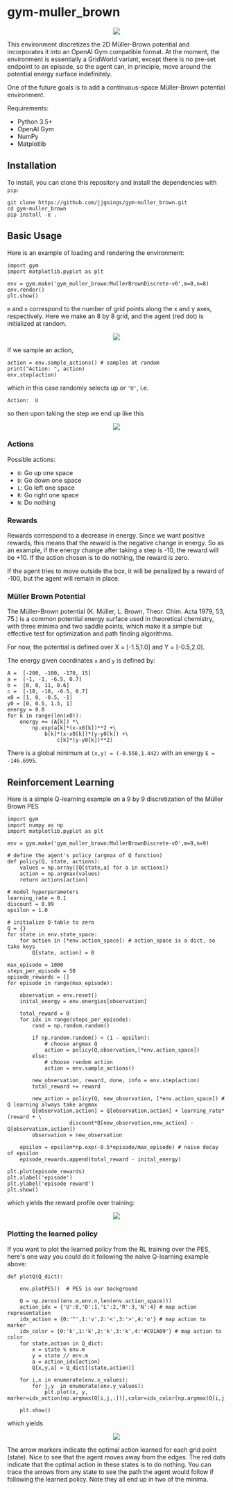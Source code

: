 # gym-muller_brown

<p align="center">
<img src="/img/mb_pes_10x10.png">
</p>

This environment discretizes the 2D Müller-Brown potential and incorporates it into
an OpenAI Gym compatible format. At the moment, the environment is essentially a
GridWorld variant, except there is no pre-set endpoint to an episode, so the
agent can, in principle, move around the potential energy surface indefinitely.

One of the future goals is to add a continuous-space Müller-Brown potential environment.

Requirements:
- Python 3.5+
- OpenAI Gym
- NumPy
- Matplotlib 

## Installation

To install, you can clone this repository and install the dependencies with `pip`:

```
git clone https://github.com/jjgoings/gym-muller_brown.git
cd gym-muller_brown
pip install -e .
```

## Basic Usage
Here is an example of loading and rendering the environment:

```
import gym
import matplotlib.pyplot as plt

env = gym.make('gym_muller_brown:MullerBrownDiscrete-v0',m=8,n=8)
env.render()
plt.show()
```

`m` and `n` correspond to the number of grid points along the x and y axes, respectively.
Here we make an 8 by 8 grid, and the agent (red dot) is initialized at random. 

<p align="center">
<img src="/img/mb_agent_8x8a.png">
</p>

If we sample an action, 

```
action = env.sample_actions() # samples at random
print("Action: ", action)
env.step(action)
```

which in this case randomly selects up or `'U'`, i.e. 

```
Action:  U
```

so then upon taking the step we end up like this 

<p align="center">
<img src="/img/mb_agent_8x8a.png">
</p>

### Actions

Possible actions:
- `U`: Go up one space
- `D`: Go down one space
- `L`: Go left one space
- `R`: Go right one space
- `N`: Do nothing 

### Rewards

Rewards correspond to a decrease in energy. Since we want positive rewards, this means that the reward is the negative change in energy. So as an example, if the energy change after taking a step is -10, the reward will be +10. If the action chosen is to do nothing, the reward is zero.

If the agent tries to move outside the box, it will be penalized by a reward of -100, but the agent will remain in place.

### Müller Brown Potential

The Müller-Brown potential (K. Müller, L. Brown, Theor. Chim. Acta 1979, 53, 75.) is a common potential energy surface used in theoretical chemistry, with three minima and two saddle points, which make it a simple but effective test for optimization and path finding algorithms.

For now, the potential is defined over X = [-1.5,1.0] and Y = [-0.5,2.0].

The energy given coordinates `x` and `y` is defined by:

```
A =  [-200, -100, -170, 15]
a =  [-1, -1, -6.5, 0.7]
b =  [0, 0, 11, 0.6]
c =  [-10, -10, -6.5, 0.7]
x0 = [1, 0, -0.5, -1]
y0 = [0, 0.5, 1.5, 1]
energy = 0.0
for k in range(len(x0)):
    energy += (A[k]) *\
        np.exp(a[k]*(x-x0[k])**2 +\
            b[k]*(x-x0[k])*(y-y0[k]) +\
                c[k]*(y-y0[k])**2)
```

There is a global minimum at `(x,y) = (-0.558,1.442)` with an energy `E = -146.6995`. 

## Reinforcement Learning

Here is a simple Q-learning example on a 9 by 9 discretization of the Müller Brown PES

```
import gym
import numpy as np 
import matplotlib.pyplot as plt 

env = gym.make('gym_muller_brown:MullerBrownDiscrete-v0',m=9,n=9)

# define the agent's policy (argmax of Q function)
def policy(Q, state, actions):
    values = np.array([Q[state,a] for a in actions])
    action = np.argmax(values)
    return actions[action]

# model hyperparameters
learning_rate = 0.1
discount = 0.99
epsilon = 1.0

# initialize Q-table to zero
Q = {}
for state in env.state_space:
    for action in [*env.action_space]: # action_space is a dict, so take keys
        Q[state, action] = 0

max_episode = 1000
steps_per_episode = 50
episode_rewards = []
for episode in range(max_episode):

    observation = env.reset()
    inital_energy = env.energies[observation]

    total_reward = 0
    for idx in range(steps_per_episode):
        rand = np.random.random()

        if np.random.random() < (1 - epsilon):
            # choose argmax Q
            action = policy(Q,observation,[*env.action_space])
        else:
            # choose random action 
            action = env.sample_actions()

        new_observation, reward, done, info = env.step(action)
        total_reward += reward

        new_action = policy(Q, new_observation, [*env.action_space]) # Q learning always take argmax
        Q[observation,action] = Q[observation,action] + learning_rate*(reward + \
                    discount*Q[new_observation,new_action] - Q[observation,action])
        observation = new_observation

    epsilon = epsilon*np.exp(-0.5*episode/max_episode) # naive decay of epsilon
    episode_rewards.append(total_reward - inital_energy)

plt.plot(episode_rewards)
plt.xlabel('episode')
plt.ylabel('episode reward')
plt.show()
```

which yields the reward profile over training:

<p align="center">
<img src="/img/q_learning_rewards.png">
</p>

### Plotting the learned policy

If you want to plot the learned policy from the RL training over the PES, here's one way you could do it following the naive Q-learning example above:

```
def plotQ(Q_dict):

    env.plotPES()  # PES is our background

    Q = np.zeros((env.m,env.n,len(env.action_space)))
    action_idx = {'U':0,'D':1,'L':2,'R':3,'N':4} # map action representation
    idx_action = {0:'^',1:'v',2:'<',3:'>',4:'o'} # map action to marker
    idx_color = {0:'k',1:'k',2:'k',3:'k',4:'#C91A09'} # map action to color
    for state,action in Q_dict:
        x = state % env.m
        y = state // env.m
        a = action_idx[action]
        Q[x,y,a] = Q_dict[(state,action)]

    for i,x in enumerate(env.x_values):
        for j,y  in enumerate(env.y_values):
            plt.plot(x, y, marker=idx_action[np.argmax(Q[i,j,:])],color=idx_color[np.argmax(Q[i,j,:])],markersize=4)

    plt.show()
```

which yields

<p align="center">
<img src="/img/q_learning_9x9.png">
</p>

The arrow markers indicate the optimal action learned for each grid point (state). Nice to see that the agent moves away from the edges. The red dots indicate that the optimal action in these states is to do nothing. You can trace the arrows from any state to see the path the agent would follow if following the learned policy. Note they all end up in two of the minima.




